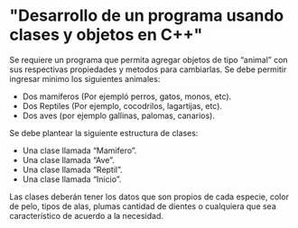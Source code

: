 # "Desarrollo de un programa usando clases y objetos en C++"

Se requiere un programa que permita agregar objetos de tipo “animal” con sus respectivas  propiedades y metodos para cambiarlas. Se debe permitir ingresar minimo los siguientes animales:

- Dos mamíferos (Por ejempló perros, gatos, monos, etc).
- Dos Reptiles (Por ejemplo, cocodrilos, lagartijas, etc).
- Dos aves (por ejemplo gallinas, palomas, canarios).

Se debe plantear la siguiente estructura de clases:

- Una clase llamada “Mamifero”.
- Una clase llamada “Ave”.
- Una clase llamada “Reptil”.
- Una clase llamada “Inicio”.

Las clases deberán tener los datos que son propios de cada especie, color de pelo, tipos de alas, plumas cantidad de dientes o cualquiera que sea característico de acuerdo a la necesidad.